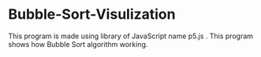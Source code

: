 # Bubble-Sort-Visulization
This program is made using library of JavaScript name p5.js . This program shows how Bubble Sort algorithm working.

